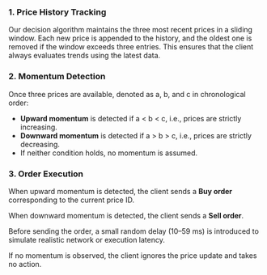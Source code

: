 ### 1. Price History Tracking

Our decision algorithm maintains the three most recent prices in a sliding window. Each new price is appended to the history, and the oldest one is removed if the window exceeds three entries. This ensures that the client always evaluates trends using the latest data.

### 2. Momentum Detection

Once three prices are available, denoted as a, b, and c in chronological order:

- **Upward momentum** is detected if a < b < c, i.e., prices are strictly increasing.
- **Downward momentum** is detected if a > b > c, i.e., prices are strictly decreasing.
- If neither condition holds, no momentum is assumed.

### 3. Order Execution

When upward momentum is detected, the client sends a **Buy order** corresponding to the current price ID.

When downward momentum is detected, the client sends a **Sell order**.

Before sending the order, a small random delay (10–59 ms) is introduced to simulate realistic network or execution latency.

If no momentum is observed, the client ignores the price update and takes no action.